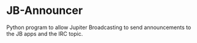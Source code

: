 JB-Announcer
============

Python program to allow Jupiter Broadcasting to send announcements to the JB apps and the IRC topic.

